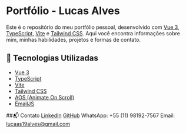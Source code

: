 # Portfólio - Lucas Alves

Este é o repositório do meu portfólio pessoal, desenvolvido com [Vue 3](https://vuejs.org/), [TypeScript](https://www.typescriptlang.org/), [Vite](https://vitejs.dev/) e [Tailwind CSS](https://tailwindcss.com/). Aqui você encontra informações sobre mim, minhas habilidades, projetos e formas de contato.

## 🚀 Tecnologias Utilizadas

- [Vue 3](https://vuejs.org/)
- [TypeScript](https://www.typescriptlang.org/)
- [Vite](https://vitejs.dev/)
- [Tailwind CSS](https://tailwindcss.com/)
- [AOS (Animate On Scroll)](https://michalsnik.github.io/aos/)
- [EmailJS](https://www.emailjs.com/)

##📬 Contato
[LinkedIn](https://www.linkedin.com/in/lucaas19alves/)
[GitHub](https://github.com/Lucas19Alves)
WhatsApp: +55 (11) 98192-7567
Email: lucaas19alves@gmail.com
